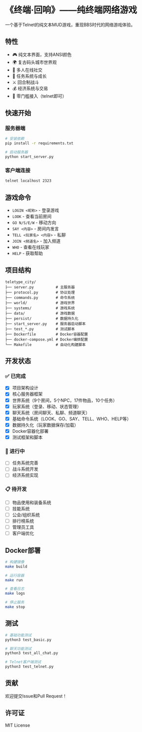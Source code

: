 # 《终端·回响》——纯终端网络游戏

一个基于Telnet的纯文本MUD游戏，重现BBS时代的网络游戏体验。

## 特性

- 🎮 纯文本界面，支持ANSI颜色
- 🌍 复古码头城市世界观
- 👥 多人在线社交
- 🎯 任务系统与成长
- ⚔️ 回合制战斗
- 💰 经济系统与交易
- 📱 零门槛接入（telnet即可）

## 快速开始

### 服务器端
```bash
# 安装依赖
pip install -r requirements.txt

# 启动服务器
python start_server.py
```

### 客户端连接
```bash
telnet localhost 2323
```

## 游戏命令

- `LOGIN <昵称>` - 登录游戏
- `LOOK` - 查看当前房间
- `GO N/S/E/W` - 移动方向
- `SAY <内容>` - 房间内发言
- `TELL <玩家名> <内容>` - 私聊
- `JOIN <频道名>` - 加入频道
- `WHO` - 查看在线玩家
- `HELP` - 获取帮助

## 项目结构

```
teletype_city/
├── server.py          # 主服务器
├── protocol.py        # 协议处理
├── commands.py        # 命令系统
├── world/             # 游戏世界
├── systems/           # 游戏系统
├── data/              # 游戏数据
├── persist/           # 数据持久化
├── start_server.py    # 服务器启动脚本
├── test_*.py          # 测试脚本
├── Dockerfile         # Docker容器配置
├── docker-compose.yml # Docker编排配置
└── Makefile           # 自动化构建脚本
```

## 开发状态

### ✅ 已完成
- [x] 项目架构设计
- [x] 核心服务器框架
- [x] 世界系统（9个房间，5个NPC，17件物品，10个任务）
- [x] 玩家系统（登录、移动、状态管理）
- [x] 聊天系统（房间聊天、私聊、频道聊天）
- [x] 基础命令系统（LOOK、GO、SAY、TELL、WHO、HELP等）
- [x] 数据持久化（玩家数据保存/加载）
- [x] Docker容器化部署
- [x] 测试框架和脚本

### 🔄 进行中
- [ ] 任务系统完善
- [ ] 战斗系统开发
- [ ] 经济系统实现

### 📋 待开发
- [ ] 物品使用和装备系统
- [ ] 技能系统
- [ ] 公会/组织系统
- [ ] 排行榜系统
- [ ] 管理员工具
- [ ] 客户端优化

## Docker部署

```bash
# 构建镜像
make build

# 运行容器
make run

# 查看日志
make logs

# 停止服务
make stop
```

## 测试

```bash
# 基础功能测试
python3 test_basic.py

# 聊天功能测试
python3 test_all_chat.py

# Telnet客户端测试
python3 test_telnet.py
```

## 贡献

欢迎提交Issue和Pull Request！

## 许可证

MIT License
